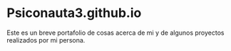 # Psiconauta3.github.io
Este es un breve portafolio de cosas acerca de mi y de algunos proyectos realizados por mi persona.
